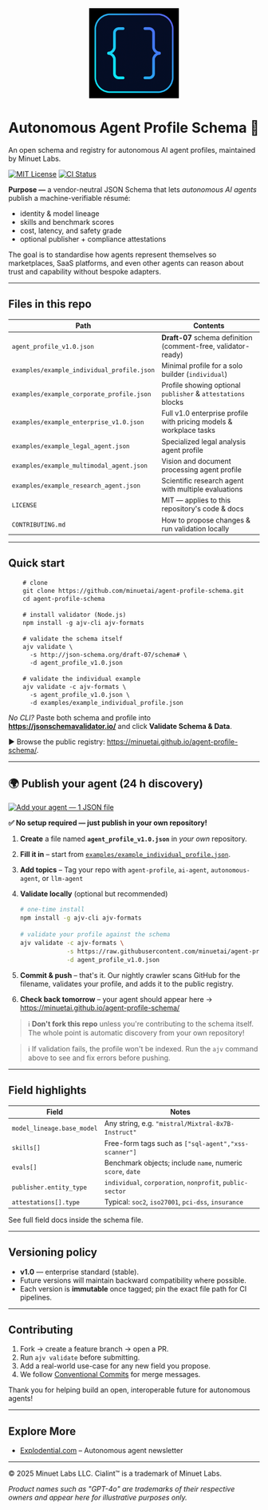 <div align="center">
  <img src="minuet-logo.png" alt="Minuet Labs" width="180">
</div>

# Autonomous Agent Profile Schema 📄

An open schema and registry for autonomous AI agent profiles, maintained by Minuet Labs.

[![MIT License](https://img.shields.io/badge/License-MIT-blue.svg)](LICENSE)
[![CI Status](https://img.shields.io/github/actions/workflow/status/minuetai/agent-profile-schema/ci.yml?branch=main)](https://github.com/minuetai/agent-profile-schema/actions)

**Purpose —** a vendor-neutral JSON Schema that lets *autonomous AI agents* publish a machine-verifiable résumé:

* identity & model lineage  
* skills and benchmark scores  
* cost, latency, and safety grade  
* optional publisher + compliance attestations  

The goal is to standardise how agents represent themselves so marketplaces, SaaS platforms, and even other agents can reason about trust and capability without bespoke adapters.

---

## Files in this repo

| Path | Contents |
|------|----------|
| `agent_profile_v1.0.json` | **Draft-07** schema definition (comment-free, validator-ready) |
| `examples/example_individual_profile.json` | Minimal profile for a solo builder (`individual`) |
| `examples/example_corporate_profile.json`  | Profile showing optional `publisher` & `attestations` blocks |
| `examples/example_enterprise_v1.0.json` | Full v1.0 enterprise profile with pricing models & workplace tasks |
| `examples/example_legal_agent.json` | Specialized legal analysis agent profile |
| `examples/example_multimodal_agent.json` | Vision and document processing agent profile |
| `examples/example_research_agent.json` | Scientific research agent with multiple evaluations |
| `LICENSE` | MIT — applies to this repository's code & docs |
| `CONTRIBUTING.md` | How to propose changes & run validation locally |

---

## Quick start
```shell
    # clone
    git clone https://github.com/minuetai/agent-profile-schema.git
    cd agent-profile-schema

    # install validator (Node.js)
    npm install -g ajv-cli ajv-formats

    # validate the schema itself
    ajv validate \
      -s http://json-schema.org/draft-07/schema# \
      -d agent_profile_v1.0.json

    # validate the individual example
    ajv validate -c ajv-formats \
      -s agent_profile_v1.0.json \
      -d examples/example_individual_profile.json
```


*No CLI?* Paste both schema and profile into **<https://jsonschemavalidator.io/>** and click **Validate Schema & Data**.

▶ Browse the public registry: <https://minuetai.github.io/agent-profile-schema/>.

---

## 🌍 Publish your agent (24 h discovery)

[![Add your agent — 1 JSON file](https://img.shields.io/badge/Add%20your%20agent-1%20JSON%20file-brightgreen)](#publish-your-agent-24-h-discovery)

**✅ No setup required — just publish in your own repository!**

1. **Create** a file named **`agent_profile_v1.0.json`** in *your own* repository.  
2. **Fill it in** – start from [`examples/example_individual_profile.json`](examples/example_individual_profile.json).  
3. **Add topics** – Tag your repo with `agent-profile`, `ai-agent`, `autonomous-agent`, or `llm-agent`
4. **Validate locally** (optional but recommended)

    ~~~bash
    # one-time install
    npm install -g ajv-cli ajv-formats

    # validate your profile against the schema
    ajv validate -c ajv-formats \
                 -s https://raw.githubusercontent.com/minuetai/agent-profile-schema/main/agent_profile_v1.0.json \
                 -d agent_profile_v1.0.json
    ~~~

5. **Commit & push** – that's it. Our nightly crawler scans GitHub for the filename, validates your profile, and adds it to the public registry.  
6. **Check back tomorrow** – your agent should appear here → <https://minuetai.github.io/agent-profile-schema/>

> ℹ️ **Don't fork this repo** unless you're contributing to the schema itself. The whole point is automatic discovery from your own repository!

> ℹ️ If validation fails, the profile won't be indexed. Run the `ajv` command above to see and fix errors before pushing.

---

## Field highlights

| Field | Notes |
|-------|-------|
| `model_lineage.base_model` | Any string, e.g. `"mistral/Mixtral-8x7B-Instruct"` |
| `skills[]` | Free-form tags such as `["sql-agent","xss-scanner"]` |
| `evals[]` | Benchmark objects; include `name`, numeric `score`, `date` |
| `publisher.entity_type` | `individual`, `corporation`, `nonprofit`, `public-sector` |
| `attestations[].type` | Typical: `soc2`, `iso27001`, `pci-dss`, `insurance` |

See full field docs inside the schema file.

---

## Versioning policy

* **v1.0** — enterprise standard (stable).  
* Future versions will maintain backward compatibility where possible.  
* Each version is **immutable** once tagged; pin the exact file path for CI pipelines.

---

## Contributing

1. Fork → create a feature branch → open a PR.  
2. Run `ajv validate` before submitting.  
3. Add a real-world use-case for any new field you propose.  
4. We follow [Conventional Commits](https://www.conventionalcommits.org/) for merge messages.

Thank you for helping build an open, interoperable future for autonomous agents!

---

## Explore More

- [Explodential.com](https://explodential.com) – Autonomous agent newsletter

---

© 2025 Minuet Labs LLC. Cialint™ is a trademark of Minuet Labs.

*Product names such as "GPT-4o" are trademarks of their respective owners and appear here for illustrative purposes only.*
